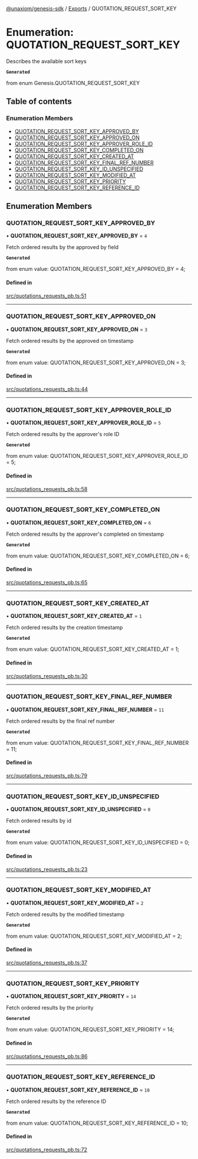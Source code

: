 [@unaxiom/genesis-sdk](../README.md) / [Exports](../modules.md) / QUOTATION\_REQUEST\_SORT\_KEY

# Enumeration: QUOTATION\_REQUEST\_SORT\_KEY

Describes the available sort keys

**`Generated`**

from enum Genesis.QUOTATION_REQUEST_SORT_KEY

## Table of contents

### Enumeration Members

- [QUOTATION\_REQUEST\_SORT\_KEY\_APPROVED\_BY](QUOTATION_REQUEST_SORT_KEY.md#quotation_request_sort_key_approved_by)
- [QUOTATION\_REQUEST\_SORT\_KEY\_APPROVED\_ON](QUOTATION_REQUEST_SORT_KEY.md#quotation_request_sort_key_approved_on)
- [QUOTATION\_REQUEST\_SORT\_KEY\_APPROVER\_ROLE\_ID](QUOTATION_REQUEST_SORT_KEY.md#quotation_request_sort_key_approver_role_id)
- [QUOTATION\_REQUEST\_SORT\_KEY\_COMPLETED\_ON](QUOTATION_REQUEST_SORT_KEY.md#quotation_request_sort_key_completed_on)
- [QUOTATION\_REQUEST\_SORT\_KEY\_CREATED\_AT](QUOTATION_REQUEST_SORT_KEY.md#quotation_request_sort_key_created_at)
- [QUOTATION\_REQUEST\_SORT\_KEY\_FINAL\_REF\_NUMBER](QUOTATION_REQUEST_SORT_KEY.md#quotation_request_sort_key_final_ref_number)
- [QUOTATION\_REQUEST\_SORT\_KEY\_ID\_UNSPECIFIED](QUOTATION_REQUEST_SORT_KEY.md#quotation_request_sort_key_id_unspecified)
- [QUOTATION\_REQUEST\_SORT\_KEY\_MODIFIED\_AT](QUOTATION_REQUEST_SORT_KEY.md#quotation_request_sort_key_modified_at)
- [QUOTATION\_REQUEST\_SORT\_KEY\_PRIORITY](QUOTATION_REQUEST_SORT_KEY.md#quotation_request_sort_key_priority)
- [QUOTATION\_REQUEST\_SORT\_KEY\_REFERENCE\_ID](QUOTATION_REQUEST_SORT_KEY.md#quotation_request_sort_key_reference_id)

## Enumeration Members

### QUOTATION\_REQUEST\_SORT\_KEY\_APPROVED\_BY

• **QUOTATION\_REQUEST\_SORT\_KEY\_APPROVED\_BY** = ``4``

Fetch ordered results by the approved by field

**`Generated`**

from enum value: QUOTATION_REQUEST_SORT_KEY_APPROVED_BY = 4;

#### Defined in

[src/quotations_requests_pb.ts:51](https://github.com/Unaxiom/genesis-ts-sdk/blob/a265138/src/quotations_requests_pb.ts#L51)

___

### QUOTATION\_REQUEST\_SORT\_KEY\_APPROVED\_ON

• **QUOTATION\_REQUEST\_SORT\_KEY\_APPROVED\_ON** = ``3``

Fetch ordered results by the approved on timestamp

**`Generated`**

from enum value: QUOTATION_REQUEST_SORT_KEY_APPROVED_ON = 3;

#### Defined in

[src/quotations_requests_pb.ts:44](https://github.com/Unaxiom/genesis-ts-sdk/blob/a265138/src/quotations_requests_pb.ts#L44)

___

### QUOTATION\_REQUEST\_SORT\_KEY\_APPROVER\_ROLE\_ID

• **QUOTATION\_REQUEST\_SORT\_KEY\_APPROVER\_ROLE\_ID** = ``5``

Fetch ordered results by the approver's role ID

**`Generated`**

from enum value: QUOTATION_REQUEST_SORT_KEY_APPROVER_ROLE_ID = 5;

#### Defined in

[src/quotations_requests_pb.ts:58](https://github.com/Unaxiom/genesis-ts-sdk/blob/a265138/src/quotations_requests_pb.ts#L58)

___

### QUOTATION\_REQUEST\_SORT\_KEY\_COMPLETED\_ON

• **QUOTATION\_REQUEST\_SORT\_KEY\_COMPLETED\_ON** = ``6``

Fetch ordered results by the approver's completed on timestamp

**`Generated`**

from enum value: QUOTATION_REQUEST_SORT_KEY_COMPLETED_ON = 6;

#### Defined in

[src/quotations_requests_pb.ts:65](https://github.com/Unaxiom/genesis-ts-sdk/blob/a265138/src/quotations_requests_pb.ts#L65)

___

### QUOTATION\_REQUEST\_SORT\_KEY\_CREATED\_AT

• **QUOTATION\_REQUEST\_SORT\_KEY\_CREATED\_AT** = ``1``

Fetch ordered results by the creation timestamp

**`Generated`**

from enum value: QUOTATION_REQUEST_SORT_KEY_CREATED_AT = 1;

#### Defined in

[src/quotations_requests_pb.ts:30](https://github.com/Unaxiom/genesis-ts-sdk/blob/a265138/src/quotations_requests_pb.ts#L30)

___

### QUOTATION\_REQUEST\_SORT\_KEY\_FINAL\_REF\_NUMBER

• **QUOTATION\_REQUEST\_SORT\_KEY\_FINAL\_REF\_NUMBER** = ``11``

Fetch ordered results by the final ref number

**`Generated`**

from enum value: QUOTATION_REQUEST_SORT_KEY_FINAL_REF_NUMBER = 11;

#### Defined in

[src/quotations_requests_pb.ts:79](https://github.com/Unaxiom/genesis-ts-sdk/blob/a265138/src/quotations_requests_pb.ts#L79)

___

### QUOTATION\_REQUEST\_SORT\_KEY\_ID\_UNSPECIFIED

• **QUOTATION\_REQUEST\_SORT\_KEY\_ID\_UNSPECIFIED** = ``0``

Fetch ordered results by id

**`Generated`**

from enum value: QUOTATION_REQUEST_SORT_KEY_ID_UNSPECIFIED = 0;

#### Defined in

[src/quotations_requests_pb.ts:23](https://github.com/Unaxiom/genesis-ts-sdk/blob/a265138/src/quotations_requests_pb.ts#L23)

___

### QUOTATION\_REQUEST\_SORT\_KEY\_MODIFIED\_AT

• **QUOTATION\_REQUEST\_SORT\_KEY\_MODIFIED\_AT** = ``2``

Fetch ordered results by the modified timestamp

**`Generated`**

from enum value: QUOTATION_REQUEST_SORT_KEY_MODIFIED_AT = 2;

#### Defined in

[src/quotations_requests_pb.ts:37](https://github.com/Unaxiom/genesis-ts-sdk/blob/a265138/src/quotations_requests_pb.ts#L37)

___

### QUOTATION\_REQUEST\_SORT\_KEY\_PRIORITY

• **QUOTATION\_REQUEST\_SORT\_KEY\_PRIORITY** = ``14``

Fetch ordered results by the priority

**`Generated`**

from enum value: QUOTATION_REQUEST_SORT_KEY_PRIORITY = 14;

#### Defined in

[src/quotations_requests_pb.ts:86](https://github.com/Unaxiom/genesis-ts-sdk/blob/a265138/src/quotations_requests_pb.ts#L86)

___

### QUOTATION\_REQUEST\_SORT\_KEY\_REFERENCE\_ID

• **QUOTATION\_REQUEST\_SORT\_KEY\_REFERENCE\_ID** = ``10``

Fetch ordered results by the reference ID

**`Generated`**

from enum value: QUOTATION_REQUEST_SORT_KEY_REFERENCE_ID = 10;

#### Defined in

[src/quotations_requests_pb.ts:72](https://github.com/Unaxiom/genesis-ts-sdk/blob/a265138/src/quotations_requests_pb.ts#L72)
